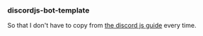 ### discordjs-bot-template

So that I don't have to copy from [the discord js guide](https://discordjs.guide) every time.
